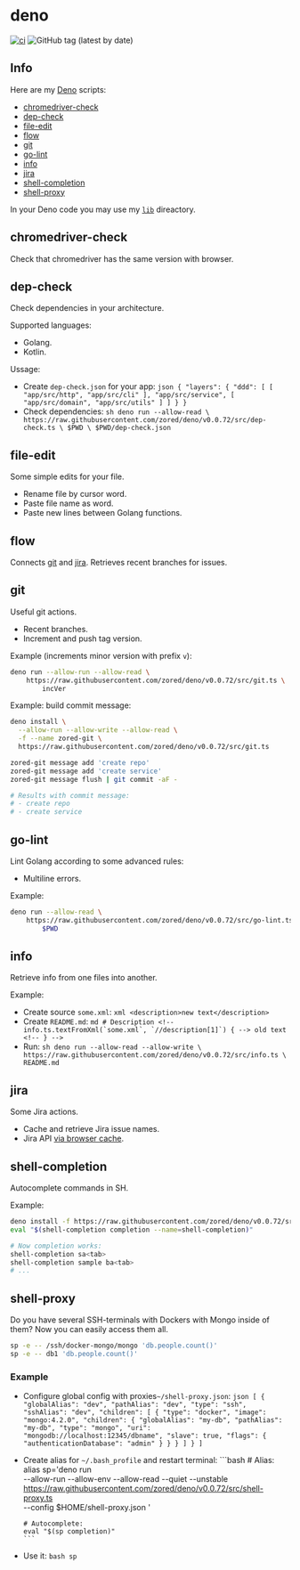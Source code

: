 # deno

[![ci](https://github.com/zored/deno/workflows/ci/badge.svg?branch=master)](https://github.com/zored/deno/actions)
![GitHub tag (latest by date)](https://img.shields.io/github/v/tag/zored/deno)

## Info

Here are my [Deno](https://deno.land/) scripts:

- [chromedriver-check](#chromedriver-check)
- [dep-check](#dep-check)
- [file-edit](#file-edit)
- [flow](#flow)
- [git](#git)
- [go-lint](#go-lint)
- [info](#info)
- [jira](#jira)
- [shell-completion](#shell-completion)
- [shell-proxy](#shell-proxy)

In your Deno code you may use my [`lib`](./src/lib) direactory.

## chromedriver-check

Check that chromedriver has the same version with browser.

## dep-check

Check dependencies in your architecture.

Supported languages:

- Golang.
- Kotlin.

Ussage:

- Create `dep-check.json` for your app:
      ```json
      {
        "layers": {
          "ddd": [
            [
              "app/src/http",
              "app/src/cli"
            ],
            "app/src/service",
            [
              "app/src/domain",
              "app/src/utils"
            ]
          ]
        }
      }
      ```
- Check dependencies:
      ```sh
      deno run --allow-read \
          https://raw.githubusercontent.com/zored/deno/v0.0.72/src/dep-check.ts \
              $PWD \
              $PWD/dep-check.json
      ```

## file-edit

Some simple edits for your file.

- Rename file by cursor word.
- Paste file name as word.
- Paste new lines between Golang functions.

## flow

Connects [git](#git) and [jira](#git). Retrieves recent branches for issues.

## git

Useful git actions.

- Recent branches.
- Increment and push tag version.

Example (increments minor version with prefix `v`):

```sh
deno run --allow-run --allow-read \
    https://raw.githubusercontent.com/zored/deno/v0.0.72/src/git.ts \
	    incVer
```

Example: build commit message:

```sh
deno install \
  --allow-run --allow-write --allow-read \
  -f --name zored-git \
  https://raw.githubusercontent.com/zored/deno/v0.0.72/src/git.ts

zored-git message add 'create repo'
zored-git message add 'create service'
zored-git message flush | git commit -aF -

# Results with commit message:
# - create repo
# - create service
```

## go-lint

Lint Golang according to some advanced rules:

- Multiline errors.

Example:

```sh
deno run --allow-read \
    https://raw.githubusercontent.com/zored/deno/v0.0.72/src/go-lint.ts \
        $PWD
```

## info

Retrieve info from one files into another.

Example:

- Create source `some.xml`:
      ```xml
      <description>new text</description>
      ```
- Create `README.md`:
      ```md
      # Description
      <!-- info.ts.textFromXml(`some.xml`, `//description[1]`) { -->
      old text
      <!-- } -->
      ```
- Run:
      ```sh
      deno run --allow-read --allow-write \
          https://raw.githubusercontent.com/zored/deno/v0.0.72/src/info.ts \
              README.md
      ```

## jira

Some Jira actions.

- Cache and retrieve Jira issue names.
- Jira API
  [via browser cache](./src/chrome-extension/jira-cookie-sender/README.md).

## shell-completion

Autocomplete commands in SH.

Example:

```sh
deno install -f https://raw.githubusercontent.com/zored/deno/v0.0.72/src/shell-completion.ts
eval "$(shell-completion completion --name=shell-completion)"

# Now completion works:
shell-completion sa<tab>
shell-completion sample ba<tab>
# ...
```

## shell-proxy

Do you have several SSH-terminals with Dockers with Mongo inside of them? Now
you can easily access them all.

```bash
sp -e -- /ssh/docker-mongo/mongo 'db.people.count()' 
sp -e -- db1 'db.people.count()'
```

### Example

- Configure global config with proxies`~/shell-proxy.json`:
      ```json
      [
        {
          "globalAlias": "dev",
          "pathAlias": "dev",
          "type": "ssh",
          "sshAlias": "dev",
          "children": [
            {
              "type": "docker",
              "image": "mongo:4.2.0",
              "children": {
                "globalAlias": "my-db",
                "pathAlias": "my-db",
                "type": "mongo",
                "uri": "mongodb://localhost:12345/dbname",
                "slave": true,
                "flags": {
                  "authenticationDatabase": "admin"
                }
              }
            }
          ]
        }
      ]
      ```

- Create alias for `~/.bash_profile` and restart terminal:
      ```bash
      # Alias:
      alias sp='deno run \
        --allow-run --allow-env --allow-read --quiet --unstable \
        https://raw.githubusercontent.com/zored/deno/v0.0.72/src/shell-proxy.ts \
        --config $HOME/shell-proxy.json
      '

      # Autocomplete:
      eval "$(sp completion)"
      ```

- Use it:
      ```bash
      sp
      ```

